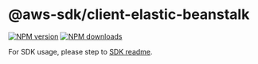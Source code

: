 # @aws-sdk/client-elastic-beanstalk

[![NPM version](https://img.shields.io/npm/v/@aws-sdk/client-elastic-beanstalk/beta.svg)](https://www.npmjs.com/package/@aws-sdk/client-elastic-beanstalk)
[![NPM downloads](https://img.shields.io/npm/dm/@aws-sdk/client-elastic-beanstalk.svg)](https://www.npmjs.com/package/@aws-sdk/client-elastic-beanstalk)

For SDK usage, please step to [SDK readme](https://github.com/aws/aws-sdk-js-v3).
